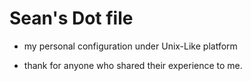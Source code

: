 # Sean's Dot file

* my personal configuration under Unix-Like platform

* thank for anyone who shared their experience to me.
